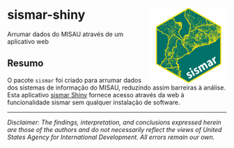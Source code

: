 # sismar-shiny <a href="https://josephlara-sismar-shiny.share.connect.posit.cloud"><img src="www/logo.png" align="right" height="175" alt="sismar website" /></a>

Arrumar dados do MISAU através de um aplicativo web

<!-- badges: start -->



<!-- badges: end -->

## Resumo

O pacote `sismar` foi criado para arrumar dados dos sistemas de informação do MISAU, reduzindo assim barreiras à análise.  Esta aplicativo [sismar Shiny](https://josephlara-sismar-shiny.share.connect.posit.cloud/) fornece acesso através da web à funcionalidade sismar sem qualquer instalação de software.


---

*Disclaimer: The findings, interpretation, and conclusions expressed herein are those of the authors and do not necessarily reflect the views of United States Agency for International Development. All errors remain our own.*